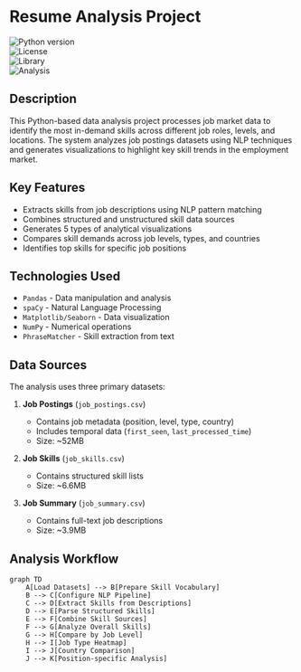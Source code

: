 # **Resume Analysis Project**
![Python version](https://img.shields.io/badge/python-3.8%20%7C%203.9%20%7C%203.10-blue?style=flat-square)  
![License](https://img.shields.io/badge/license-MIT-green?style=flat-square)  
![Library](https://img.shields.io/badge/spaCy-3.0+-orange?style=flat-square)  
![Analysis](https://img.shields.io/badge/Data%20Analysis-Pandas%20%7C%20Matplotlib-yellow?style=flat-square)  

## **Description**  
This Python-based data analysis project processes job market data to identify the most in-demand skills across different job roles, levels, and locations. The system analyzes job postings datasets using NLP techniques and generates visualizations to highlight key skill trends in the employment market.

## **Key Features**  
- Extracts skills from job descriptions using NLP pattern matching  
- Combines structured and unstructured skill data sources  
- Generates 5 types of analytical visualizations  
- Compares skill demands across job levels, types, and countries  
- Identifies top skills for specific job positions  

## **Technologies Used**  
* `Pandas` - Data manipulation and analysis  
* `spaCy` - Natural Language Processing  
* `Matplotlib/Seaborn` - Data visualization  
* `NumPy` - Numerical operations  
* `PhraseMatcher` - Skill extraction from text  

## **Data Sources**  
The analysis uses three primary datasets:  

1. **Job Postings** (`job_postings.csv`)  
   - Contains job metadata (position, level, type, country)  
   - Includes temporal data (`first_seen`, `last_processed_time`)  
   - Size: ~52MB  

2. **Job Skills** (`job_skills.csv`)  
   - Contains structured skill lists  
   - Size: ~6.6MB  

3. **Job Summary** (`job_summary.csv`)  
   - Contains full-text job descriptions  
   - Size: ~3.9MB  

## **Analysis Workflow**  
```mermaid
graph TD
    A[Load Datasets] --> B[Prepare Skill Vocabulary]
    B --> C[Configure NLP Pipeline]
    C --> D[Extract Skills from Descriptions]
    D --> E[Parse Structured Skills]
    E --> F[Combine Skill Sources]
    F --> G[Analyze Overall Skills]
    G --> H[Compare by Job Level]
    H --> I[Job Type Heatmap]
    I --> J[Country Comparison]
    J --> K[Position-specific Analysis]
